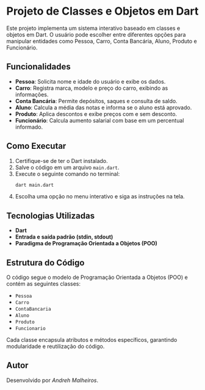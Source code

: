 # Projeto de Classes e Objetos em Dart

Este projeto implementa um sistema interativo baseado em classes e objetos em Dart. O usuário pode escolher entre diferentes opções para manipular entidades como Pessoa, Carro, Conta Bancária, Aluno, Produto e Funcionário.

## Funcionalidades

- **Pessoa**: Solicita nome e idade do usuário e exibe os dados.
- **Carro**: Registra marca, modelo e preço do carro, exibindo as informações.
- **Conta Bancária**: Permite depósitos, saques e consulta de saldo.
- **Aluno**: Calcula a média das notas e informa se o aluno está aprovado.
- **Produto**: Aplica descontos e exibe preços com e sem desconto.
- **Funcionário**: Calcula aumento salarial com base em um percentual informado.

## Como Executar

1. Certifique-se de ter o Dart instalado.
2. Salve o código em um arquivo `main.dart`.
3. Execute o seguinte comando no terminal:
   ```sh
   dart main.dart
   ```
4. Escolha uma opção no menu interativo e siga as instruções na tela.

## Tecnologias Utilizadas
- **Dart**
- **Entrada e saída padrão (stdin, stdout)**
- **Paradigma de Programação Orientada a Objetos (POO)**

## Estrutura do Código

O código segue o modelo de Programação Orientada a Objetos (POO) e contém as seguintes classes:

- `Pessoa`
- `Carro`
- `ContaBancaria`
- `Aluno`
- `Produto`
- `Funcionario`

Cada classe encapsula atributos e métodos específicos, garantindo modularidade e reutilização do código.

## Autor
Desenvolvido por _*Andreh Malheiros*_.
